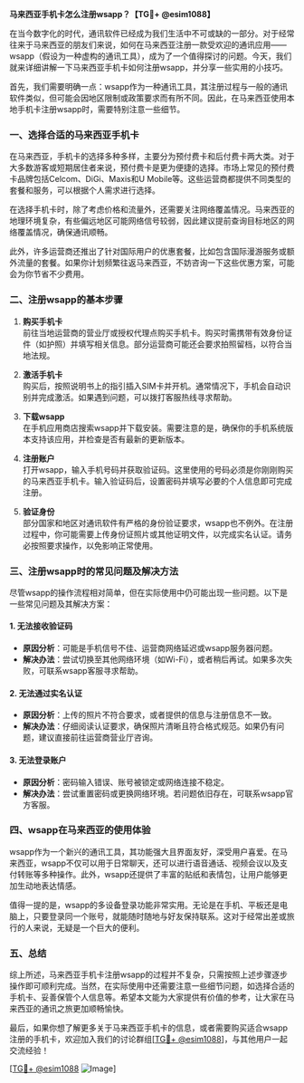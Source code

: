 **马来西亚手机卡怎么注册wsapp？【TG💪+ @esim1088】**

在当今数字化的时代，通讯软件已经成为我们生活中不可或缺的一部分。对于经常往来于马来西亚的朋友们来说，如何在马来西亚注册一款受欢迎的通讯应用——wsapp（假设为一种虚构的通讯工具），成为了一个值得探讨的问题。今天，我们就来详细讲解一下马来西亚手机卡如何注册wsapp，并分享一些实用的小技巧。

首先，我们需要明确一点：wsapp作为一种通讯工具，其注册过程与一般的通讯软件类似，但可能会因地区限制或政策要求而有所不同。因此，在马来西亚使用本地手机卡注册wsapp时，需要特别注意一些细节。

### 一、选择合适的马来西亚手机卡

在马来西亚，手机卡的选择多种多样，主要分为预付费卡和后付费卡两大类。对于大多数游客或短期居住者来说，预付费卡是更为便捷的选择。市场上常见的预付费卡品牌包括Celcom、DiGi、Maxis和U Mobile等。这些运营商都提供不同类型的套餐和服务，可以根据个人需求进行选择。

在选择手机卡时，除了考虑价格和流量外，还需要关注网络覆盖情况。马来西亚的地理环境复杂，有些偏远地区可能网络信号较弱，因此建议提前查询目标地区的网络覆盖情况，确保通讯顺畅。

此外，许多运营商还推出了针对国际用户的优惠套餐，比如包含国际漫游服务或额外流量的套餐。如果你计划频繁往返马来西亚，不妨咨询一下这些优惠方案，可能会为你节省不少费用。

### 二、注册wsapp的基本步骤

1. **购买手机卡**  
   前往当地运营商的营业厅或授权代理点购买手机卡。购买时需携带有效身份证件（如护照）并填写相关信息。部分运营商可能还会要求拍照留档，以符合当地法规。

2. **激活手机卡**  
   购买后，按照说明书上的指引插入SIM卡并开机。通常情况下，手机会自动识别并完成激活。如果遇到问题，可以拨打客服热线寻求帮助。

3. **下载wsapp**  
   在手机应用商店搜索wsapp并下载安装。需要注意的是，确保你的手机系统版本支持该应用，并检查是否有最新的更新版本。

4. **注册账户**  
   打开wsapp，输入手机号码并获取验证码。这里使用的号码必须是你刚刚购买的马来西亚手机卡。输入验证码后，设置密码并填写必要的个人信息即可完成注册。

5. **验证身份**  
   部分国家和地区对通讯软件有严格的身份验证要求，wsapp也不例外。在注册过程中，你可能需要上传身份证照片或其他证明文件，以完成实名认证。请务必按照要求操作，以免影响正常使用。

### 三、注册wsapp时的常见问题及解决方法

尽管wsapp的操作流程相对简单，但在实际使用中仍可能出现一些问题。以下是一些常见问题及其解决方案：

#### 1. **无法接收验证码**
   - **原因分析**：可能是手机信号不佳、运营商网络延迟或wsapp服务器问题。
   - **解决办法**：尝试切换至其他网络环境（如Wi-Fi），或者稍后再试。如果多次失败，可联系wsapp客服寻求帮助。

#### 2. **无法通过实名认证**
   - **原因分析**：上传的照片不符合要求，或者提供的信息与注册信息不一致。
   - **解决办法**：仔细阅读认证要求，确保照片清晰且符合格式规范。如果仍有问题，建议直接前往运营商营业厅咨询。

#### 3. **无法登录账户**
   - **原因分析**：密码输入错误、账号被锁定或网络连接不稳定。
   - **解决办法**：尝试重置密码或更换网络环境。若问题依旧存在，可联系wsapp官方客服。

### 四、wsapp在马来西亚的使用体验

wsapp作为一个新兴的通讯工具，其功能强大且界面友好，深受用户喜爱。在马来西亚，wsapp不仅可以用于日常聊天，还可以进行语音通话、视频会议以及支付转账等多种操作。此外，wsapp还提供了丰富的贴纸和表情包，让用户能够更加生动地表达情感。

值得一提的是，wsapp的多设备登录功能非常实用。无论是在手机、平板还是电脑上，只要登录同一个账号，就能随时随地与好友保持联系。这对于经常出差或旅行的人来说，无疑是一个巨大的便利。

### 五、总结

综上所述，马来西亚手机卡注册wsapp的过程并不复杂，只需按照上述步骤逐步操作即可顺利完成。当然，在实际使用中还需要注意一些细节问题，如选择合适的手机卡、妥善保管个人信息等。希望本文能为大家提供有价值的参考，让大家在马来西亚的通讯之旅更加顺畅愉快。

最后，如果你想了解更多关于马来西亚手机卡的信息，或者需要购买适合wsapp注册的手机卡，欢迎加入我们的讨论群组[[TG💪+ @esim1088](https://t.me/s/esim1088)]，与其他用户一起交流经验！

[[TG💪+ @esim1088](https://t.me/s/esim1088) ![Image](https://i.postimg.cc/4NQfJmqS/Snipaste-2025-05-13-00-14-12.png)]